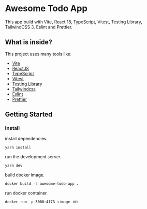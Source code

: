 # Awesome Todo App

This app build with Vite, React 18, TypeScript, Vitest, Testing Library, TailwindCSS 3, Eslint and Prettier.

## What is inside?

This project uses many tools like:

- [Vite](https://vitejs.dev)
- [ReactJS](https://reactjs.org)
- [TypeScript](https://www.typescriptlang.org)
- [Vitest](https://vitest.dev)
- [Testing Library](https://testing-library.com)
- [Tailwindcss](https://tailwindcss.com)
- [Eslint](https://eslint.org)
- [Prettier](https://prettier.io)

## Getting Started

### Install

install dependencies.

```bash
yarn install
```

run the development server.

```bash
yarn dev
```

build docker image.

```bash
docker build -t awesome-todo-app .
```

run docker container.

```bash
docker run -p 3000:4173 <image-id>
```
